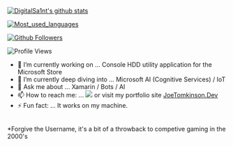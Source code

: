 [![DigitalSa1nt's github stats](https://github-readme-stats.vercel.app/api?username=DigitalSa1nt&layout=compact&theme=cobalt)](https://github.com/DigitalSa1nt/)

[![Most_used_languages](https://github-readme-stats.vercel.app/api/top-langs/?username=DigitalSa1nt&layout=compact&theme=cobalt)](https://github.com/DigitalSa1nt)

[![Github Followers](https://img.shields.io/github/followers/DigitalSa1nt?color=06d6a0&label=Github%20Followers&style=for-the-badge)](https://github.com/DigitalSa1nt?tab=followers)

![Profile Views](https://komarev.com/ghpvc/?username=DigitalSa1nt&color=blue)

- 🔭 I’m currently working on ... Console HDD utility application for the Microsoft Store
- 🌱 I’m currently deep diving into ... Microsoft AI (Cognitive Services) / IoT 
- 💬 Ask me about ... Xamarin / Bots / AI
- 📫 How to reach me: ... <a href="mailto:hello@joetomkinson.dev?"><img src="https://img.shields.io/badge/Email-Hello%40joetomkinson.dev-red"/></a> or visit my portfolio site 
<a href="https://JoeTomkinson.dev" target = "_blank">JoeTomkinson.Dev</a>
- ⚡ Fun fact: ... It works on my machine.
<br/>
*Forgive the Username, it's a bit of a throwback to competive gaming in the 2000's
